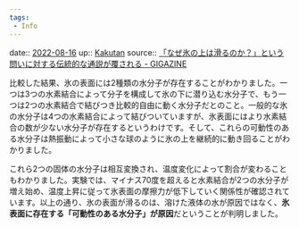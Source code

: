 ```yaml
---
tags:
 - Info
---
```


date:: [2022-08-16](Daily_Note/2022-08-16.md)
up:: [Kakutan](../Bar/Novel/Nacaria/Kakutan.md)
source:: [「なぜ氷の上は滑るのか？」という問いに対する伝統的な通説が覆される - GIGAZINE](https://gigazine.net/news/20180523-slipperiness-of-ice/)

比較した結果、氷の表面には2種類の水分子が存在することがわかりました。一つは3つの水素結合によって分子を構成して氷の下に潜り込む水分子で、もう一つは2つの水素結合で結びつき比較的自由に動く水分子だとのこと。一般的な氷の水分子は4つの水素結合によって結びついていますが、氷表面にはより水素結合の数が少ない水分子が存在するというわけです。そして、これらの可動性のある水分子は熱振動によって小さな球のように氷の上を継続的に動き回ることがわかりました。 
 
これら2つの固体の水分子は相互変換され、温度変化によって割合が変わることもわかりました。実験では、マイナス70度を超えると水素結合が2つの水分子が増え始め、温度上昇に従って氷表面の摩擦力が低下していく関係性が確認されています。以上の通り、氷の表面が滑るのは、溶けた液体の水が原因ではなく、**氷表面に存在する「可動性のある水分子」が原因**だということが判明しました。